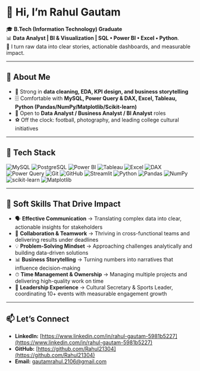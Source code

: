 
# 👋 Hi, I’m Rahul Gautam

🎓 **B.Tech (Information Technology) Graduate**    
📊 **Data Analyst | BI & Visualization | SQL • Power BI • Excel • Python**.     
🔎 I turn raw data into clear stories, actionable dashboards, and measurable impact.

---

## 🚀 About Me

* 🧠 Strong in **data cleaning, EDA, KPI design, and business storytelling**
* 🗄️ Comfortable with **MySQL, Power Query & DAX, Excel, Tableau, Python (Pandas/NumPy/Matplotlib/Scikit-learn)**
* 🎯 Open to **Data Analyst / Business Analyst / BI Analyst** roles
* ⚽ Off the clock: football, photography, and leading college cultural initiatives

--- 

## 🧰 Tech Stack

![MySQL](https://img.shields.io/badge/MySQL-005C84?style=for-the-badge\&logo=mysql\&logoColor=white)
![PostgreSQL](https://img.shields.io/badge/PostgreSQL-316192?style=for-the-badge\&logo=postgresql\&logoColor=white)
![Power BI](https://img.shields.io/badge/Power_BI-F2C811?style=for-the-badge\&logo=powerbi\&logoColor=black)
![Tableau](https://img.shields.io/badge/Tableau-E97627?style=for-the-badge\&logo=tableau\&logoColor=white)
![Excel](https://img.shields.io/badge/Microsoft_Excel-217346?style=for-the-badge\&logo=microsoft-excel\&logoColor=white)
![DAX](https://img.shields.io/badge/DAX-0089D6?style=for-the-badge\&logo=microsoftsqlserver\&logoColor=white)
![Power Query](https://img.shields.io/badge/Power_Query-217346?style=for-the-badge\&logo=microsoft-excel\&logoColor=white)
![Git](https://img.shields.io/badge/Git-F05032?style=for-the-badge\&logo=git\&logoColor=white)
![GitHub](https://img.shields.io/badge/GitHub-181717?style=for-the-badge\&logo=github\&logoColor=white)
![Streamlit](https://img.shields.io/badge/Streamlit-FF4B4B?style=for-the-badge\&logo=streamlit\&logoColor=white)
![Python](https://img.shields.io/badge/Python-3776AB?style=for-the-badge\&logo=python\&logoColor=white)
![Pandas](https://img.shields.io/badge/Pandas-150458?style=for-the-badge\&logo=pandas\&logoColor=white)
![NumPy](https://img.shields.io/badge/Numpy-013243?style=for-the-badge\&logo=numpy\&logoColor=white)
![scikit-learn](https://img.shields.io/badge/scikit--learn-F7931E?style=for-the-badge\&logo=scikit-learn\&logoColor=white)
![Matplotlib](https://img.shields.io/badge/Matplotlib-003366?style=for-the-badge\&logo=plotly\&logoColor=white)

---

## 🏅 Soft Skills That Drive Impact

* 🗣 **Effective Communication** → Translating complex data into clear, actionable insights for stakeholders
* 🤝 **Collaboration & Teamwork** → Thriving in cross-functional teams and delivering results under deadlines
* 💡 **Problem-Solving Mindset** → Approaching challenges analytically and building data-driven solutions
* 📊 **Business Storytelling** → Turning numbers into narratives that influence decision-making
* ⏱ **Time Management & Ownership** → Managing multiple projects and delivering high-quality work on time
* 🚀 **Leadership Experience** → Cultural Secretary & Sports Leader, coordinating 10+ events with measurable engagement growth

---


## 📫 Let’s Connect

* **LinkedIn:** [https://www.linkedin.com/in/rahul-gautam-5981b5227](https://www.linkedin.com/in/rahul-gautam-5981b5227)
* **GitHub:** [https://github.com/Rahul21304](https://github.com/Rahul21304)
* **Email:** [gautamrahul.2106@gmail.com](mailto:gautamrahul.2106@gmail.com)

